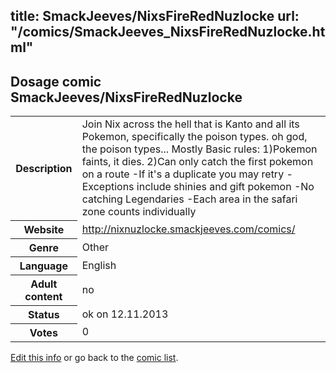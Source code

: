 title: SmackJeeves/NixsFireRedNuzlocke
url: "/comics/SmackJeeves_NixsFireRedNuzlocke.html"
---
Dosage comic SmackJeeves/NixsFireRedNuzlocke
-----------------------------------------

<p id="msg"></p>
<script type="text/javascript">
if (window.location.search === '?edit_info_mail=sent_ok') {
  var elem = document.getElementById("msg");
  elem.innerHTML = 'Edited information sucessfully sent for review, which is usually done daily. Thanks!';
  elem.className = 'ok';
}
</script>
<table class="comicinfo">
<tr>
<th>Description</th><td>Join Nix across the hell that is Kanto and all its Pokemon, specifically the poison types. oh god, the poison types... Mostly Basic rules: 1)Pokemon faints, it dies. 2)Can only catch the first pokemon on a route -If it's a duplicate you may retry -Exceptions include shinies and gift pokemon -No catching Legendaries -Each area in the safari zone counts individually</td>
</tr>
<tr>
<th>Website</th><td><a href="http://nixnuzlocke.smackjeeves.com/comics/">http://nixnuzlocke.smackjeeves.com/comics/</a></td>
</tr>
<tr>
<th>Genre</th><td>Other</td>
</tr>
<tr>
<th>Language</th><td>English</td>
</tr>
<tr>
<th>Adult content</th><td>no</td>
</tr>
<tr>
<th>Status</th><td>ok on 12.11.2013</td>
</tr>
<tr>
<th>Votes</th><td>0</td>
</tr>
</table>

[Edit this info](SmackJeeves_NixsFireRedNuzlocke_edit.html) or go back to the [comic list](../comic-index.html).
